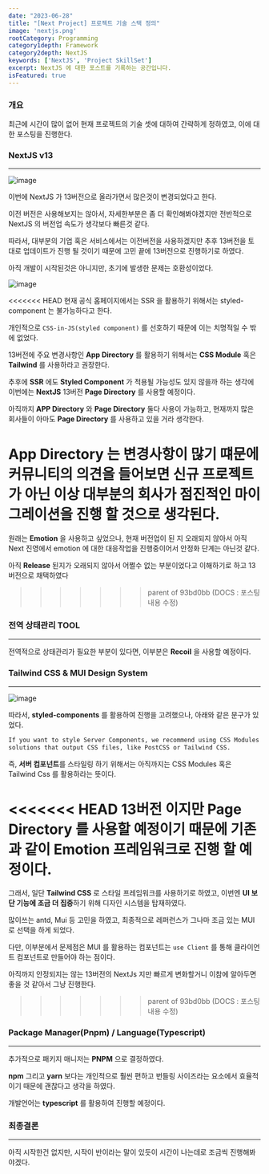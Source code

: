 ```yaml
---
date: "2023-06-28"
title: "[Next Project] 프로젝트 기술 스택 정의"
image: 'nextjs.png'
rootCategory: Programming
category1depth: Framework
category2depth: NextJS
keywords: ['NextJS', 'Project SkillSet']
excerpt: NextJS 에 대한 포스트를 기록하는 공간입니다.
isFeatured: true
---
```



### 개요

최근에 시간이 많이 없어 현재 프로젝트의 기술 셋에 대하여 간략하게 정하였고, 이에 대한 포스팅을 진행한다.

### NextJS v13
---

![image](https://github.com/jjou33/hippo-blog/assets/134469187/ee007c65-cb25-424d-81c1-64f00eaeb925)


이번에 NextJS 가 13버전으로 올라가면서 많은것이 변경되었다고 한다.

이전 버전은 사용해보지는 않아서, 자세한부분은 좀 더 확인해봐야겠지만 전반적으로 NextJS 의 버전업 속도가 생각보다 빠른것 같다.

따라서, 대부분의 기업 혹은 서비스에서는 이전버전을 사용하겠지만 추후 13버전을 토대로 업데이트가 진행 될 것이기 때문에 고민 끝에 13버전으로 진행하기로 하였다.

아직 개발이 시작된것은 아니지만, 초기에 발생한 문제는 호환성이었다.

![image](https://github.com/jjou33/hippo-blog/assets/134469187/bd638ef7-8cd5-455c-bfc3-5c0bf983bf6d)

<<<<<<< HEAD
현재 공식 홈페이지에서는 SSR 을 활용하기 위해서는 styled-component 는 불가능하다고 한다.

개인적으로 `CSS-in-JS(styled component)` 를 선호하기 때문에 이는 치명적일 수 밖에 없었다.

13버전에 주요 변경사항인 **App Directory** 를 활용하기 위해서는 **CSS Module** 혹은 **Tailwind** 를 사용하라고 권장한다.

추후에 **SSR** 에도 **Styled Component** 가 적용될 가능성도 있지 않을까 하는 생각에 이번에는 **NextJS** 13버전 **Page Directory** 를 사용할 예정이다.

아직까지 **APP Directory** 와 **Page Directory** 둘다 사용이 가능하고, 현재까지 많은 회사들이 아마도 **Page Directory** 를 사용하고 있을 거라 생각한다.

**App Directory** 는 변경사항이 많기 떄문에 커뮤니티의 의견을 들어보면 신규 프로젝트가 아닌 이상 대부분의 회사가 점진적인 마이그레이션을 진행 할 것으로 생각된다.
=======
원래는 **Emotion** 을 사용하고 싶었으나, 현재 버전업이 된 지 오래되지 않아서 아직 Next 진영에서 emotion 에 대한 대응작업을 진행중이어서 안정화 단계는 아닌것 같다.

아직 **Release** 된지가 오래되지 않아서 어쩔수 없는 부분이었다고 이해하기로 하고 13버전으로 채택하였다
>>>>>>> parent of 93bd0bb (DOCS : 포스팅 내용 수정)

### 전역 상태관리 TOOL
---

전역적으로 상태관리가 필요한 부분이 있다면, 이부분은 **Recoil** 을 사용할 예정이다.

### Tailwind CSS & MUI Design System
---

![image](https://github.com/jjou33/hippo-blog/assets/134469187/8e163ad6-3832-4d86-8603-9772b8419207)

따라서, **styled-components** 를 활용하여 진행을 고려했으나, 아래와 같은 문구가 있었다.

```bash
If you want to style Server Components, we recommend using CSS Modules or other 
solutions that output CSS files, like PostCSS or Tailwind CSS.
```

즉, **서버 컴포넌트**를 스타일링 하기 위해서는 아직까지는 CSS Modules 혹은 Tailwind Css 를 활용하라는 뜻이다.

<<<<<<< HEAD
13버전 이지만 Page Directory 를 사용할 예정이기 때문에 기존과 같이 **Emotion** 프레임워크로 진행 할 예정이다.
=======
그래서, 일단 **Tailwind CSS** 로 스타일 프레임워크를 사용하기로 하였고, 이번엔 **UI 보단 기능에 조금 더 집중**하기 위해 디자인 시스템을 탑재하였다.

많이쓰는 antd, Mui 등 고민을 하였고, 최종적으로 레퍼런스가 그나마 조금 있는 MUI 로 선택을 하게 되었다.

다만, 이부분에서 문제점은 MUI 를 활용하는 컴포넌트는 `use Client` 를 통해 클라이언트 컴포넌트로 만들어야 하는 점이다.

아직까지 안정되지는 않는 13버전의 NextJs 지만 빠르게 변화할거니 이참에 알아두면 좋을 것 같아서 그냥 진행한다.
>>>>>>> parent of 93bd0bb (DOCS : 포스팅 내용 수정)

### Package Manager(Pnpm) / Language(Typescript)
---

추가적으로 패키지 매니저는 **PNPM** 으로 결정하였다.

**npm** 그리고 **yarn** 보다는 개인적으로 훨씬 편하고 번들링 사이즈라는 요소에서 효율적이기 때문에 괜찮다고 생각을 하였다.

개발언어는 **typescript** 를 활용하여 진행할 예정이다.

### 최종결론
---

아직 시작한건 없지만, 시작이 반이라는 말이 있듯이 시간이 나는데로 조금씩 진행해봐야겠다.